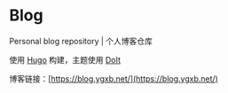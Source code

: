 # Blog
Personal blog repository | 个人博客仓库

使用 [Hugo](https://gohugo.io/) 构建，主题使用 [DoIt](https://github.com/HEIGE-PCloud/DoIt)

博客链接：[https://blog.ygxb.net/](https://blog.ygxb.net/)
